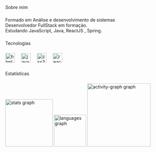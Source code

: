 <p align="left">Sobre mim</p>

###

<p align="left">Formado em Análise e desenvolvimento de sistemas<br>Desenvolvedor FullStack em formação.<br>Estudando JavaScript, Java, ReactJS , Spring.</p>

###

<p align="left">Tecnologias</p>

###

<div align="left">
  <img src="https://img.shields.io/badge/HTML5-E34F26?logo=html5&logoColor=white&style=for-the-badge" height="30" alt="html5 logo"  />
  <img width="12" />
  <img src="https://img.shields.io/badge/JavaScript-F7DF1E?logo=javascript&logoColor=black&style=for-the-badge" height="30" alt="javascript logo"  />
  <img width="12" />
  <img src="https://img.shields.io/badge/CSS3-1572B6?logo=css3&logoColor=white&style=for-the-badge" height="30" alt="css3 logo"  />
  <img width="12" />
  <img src="https://img.shields.io/badge/React-61DAFB?logo=react&logoColor=black&style=for-the-badge" height="30" alt="react logo"  />
</div>

###

<p align="left">Estatísticas</p>

###

<div align="left">
  <img src="https://github-readme-stats.vercel.app/api?username=MGurjao&hide_title=false&hide_rank=false&show_icons=true&include_all_commits=true&count_private=true&disable_animations=false&theme=gruvbox_light&locale=pt-br&hide_border=false&order=1" height="150" alt="stats graph"  />
  <img src="https://github-readme-stats.vercel.app/api/top-langs?username=MGurjao&locale=pt-br&hide_title=false&layout=compact&card_width=320&langs_count=5&theme=gruvbox&hide_border=false&order=2" height="101" alt="languages graph"  />
  <img src="https://github-readme-activity-graph.vercel.app/graph?username=MGurjao&radius=16&theme=gruvbox&area=true&order=5" height="200" alt="activity-graph graph"  />
</div>

###
